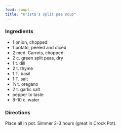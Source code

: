 ```yaml
---
food: soups
title: "Krista's split pea soup"
---
```


### Ingredients

- 1 onion, chopped
- 1 potato, peeled and diced
- 2 med. Carrots, chopped
- 2 c. green split peas, dry
- 1 t. dill
- 2 t. thyme
- 1 T. basil
- 1 T. salt
- ½ t. oregano
- 2 t. garlic salt
- pepper to taste
- 8-10 c. water

### Directions

Place all in pot. Simmer 2-3 hours (great in Crock Pot).
